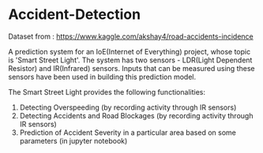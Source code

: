 # Accident-Detection

Dataset from : https://www.kaggle.com/akshay4/road-accidents-incidence

A prediction system for an IoE(Internet of Everything) project, whose topic is 'Smart Street Light'. The system has two sensors - LDR(Light Dependent Resistor) and IR(Infrared) sensors. Inputs that can be measured using these sensors have been used in building this prediction model.

The Smart Street Light provides the following functionalities:
1. Detecting Overspeeding (by recording activity through IR sensors)
2. Detecting Accidents and Road Blockages (by recording activity through IR sensors)
3. Prediction of Accident Severity in a particular area based on some parameters (in jupyter notebook)
